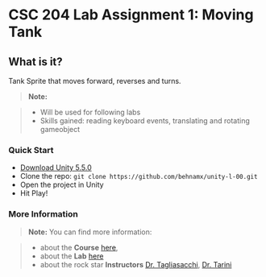 CSC 204 Lab Assignment 1: Moving Tank
===================

What is it?
-------------
Tank Sprite that moves forward, reverses and turns. 

> **Note:**

> - Will be used for following labs
> - Skills gained: reading keyboard events, translating and rotating gameobject


### Quick Start

- [Download Unity 5.5.0](https://unity3d.com/get-unity/download/archive)
- Clone the repo: `git clone https://github.com/behnamx/unity-l-00.git`
- Open the project in Unity
- Hit Play!

### More Information

> **Note:** You can find more information:

> - about the **Course** [here][1],
> - about the **Lab**  [here][2]
> - about the rock star **Instructors**  [Dr. Tagliasacchi][3], [Dr. Tarini][4]

  [1]: https://heat.csc.uvic.ca/coview/outline/2017/Spring/CSC/205
  [2]: https://github.com/ataiya/igd/wiki/Lab00_TankMoving
  [3]: http://gfx.uvic.ca/people/ataiya/
  [4]: http://vcg.isti.cnr.it/~tarini/
